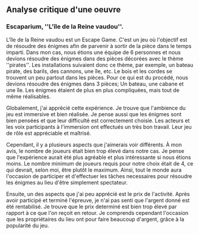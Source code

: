 
## Analyse critique d'une oeuvre
### Escaparium, ''L'île de la Reine vaudou''.

L'île de la Reine vaudou est un Escape Game. C'est un jeu où l'objectif est de résoudre des énigmes afin de parvenir à sortir de la pièce dans le temps imparti.
Dans mon cas, nous étions une équipe de 6 personnes et nous devions résoudre des énigmes dans des pièces décorées avec le thème ''pirates''.
Les installations suivaient donc ce thème, par exemple, un bateau pirate, des barils, des cannons, une île, etc.
Le bois et les cordes se trouvent un peu partout dans les pièces. Pour ce qui est du procédé, 
nous devions résoudre des énigmes dans 3 pièces; Un bateau, une cabane et une île. Les énigmes étaient de plus en plus compliquées, mais tout de même réalisables.

Globalement, j'ai apprécié cette expérience. Je trouve que l'ambience du jeu est immersive et bien réalisée. 
Je pense aussi que les énigmes sont bien pensées et que leur difficulté est correctement choisie. 
Les acteurs et les voix participants à l'immersion ont effectués un très bon travail. Leur jeu de rôle est appréciable et maîtrisé.

Cependant, il y a plusieurs aspects que j'aimerais voir différents. À mon avis, le nombre de joueurs était bien trop élevé dans notre cas.
Je pense que l'expérience aurait été plus agréable et plus intéressante si nous étions moins.
Le nombre minimum de joueurs requis pour notre choix était de 4, ce qui devrait, selon moi, être plutôt le maximum.
Ainsi, tout le monde aura l'occasion de participer et d'effectuer les tâches necessaires pour résoudre les énigmes au lieu d'être simplement spectateur.

Ensuite, un des aspects que j'ai peu apprécié est le prix de l'activité. Après avoir participé et terminé l'épreuve, 
je n'ai pas senti que l'argent donné est été rentabilisé. Je trouve que le prix determiné est bien trop élevé par rapport à ce que l'on reçoit en retour.
Je comprends cependant l'occasion que les propriétaires du lieu ont pour faire beaucoup d'argent, grâce à la popularité du jeu.




